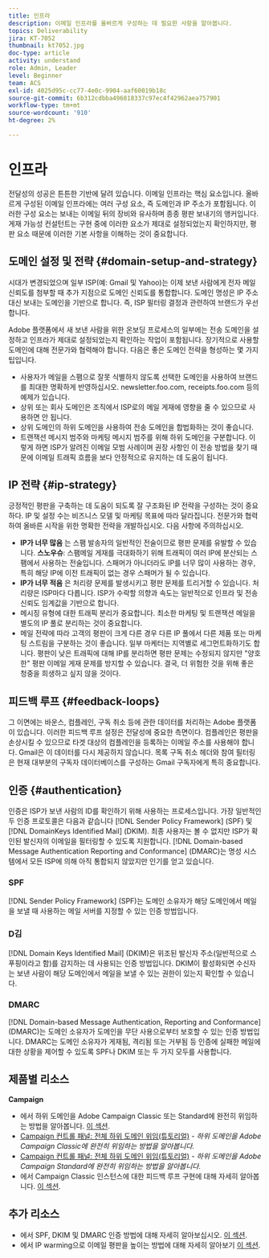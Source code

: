 ```yaml
---
title: 인프라
description: 이메일 인프라를 올바르게 구성하는 데 필요한 사항을 알아봅니다.
topics: Deliverability
jira: KT-7052
thumbnail: kt7052.jpg
doc-type: article
activity: understand
role: Admin, Leader
level: Beginner
team: ACS
exl-id: 4025d95c-cc77-4e0c-9904-aaf60019b18c
source-git-commit: 6b312cdbba496818337c97ec4f42962aea757901
workflow-type: tm+mt
source-wordcount: '910'
ht-degree: 2%

---
```


# 인프라

전달성의 성공은 튼튼한 기반에 달려 있습니다. 이메일 인프라는 핵심 요소입니다. 올바르게 구성된 이메일 인프라에는 여러 구성 요소, 즉 도메인과 IP 주소가 포함됩니다. 이러한 구성 요소는 보내는 이메일 뒤의 장비와 유사하며 종종 평판 보내기의 앵커입니다. 게재 가능성 컨설턴트는 구현 중에 이러한 요소가 제대로 설정되었는지 확인하지만, 평판 요소 때문에 이러한 기본 사항을 이해하는 것이 중요합니다.

## 도메인 설정 및 전략 {#domain-setup-and-strategy}

시대가 변경되었으며 일부 ISP(예: Gmail 및 Yahoo)는 이제 보낸 사람에게 전자 메일 신뢰도를 첨부할 때 추가 지점으로 도메인 신뢰도를 통합합니다. 도메인 명성은 IP 주소 대신 보내는 도메인을 기반으로 합니다. 즉, ISP 필터링 결정과 관련하여 브랜드가 우선합니다.

Adobe 플랫폼에서 새 보낸 사람을 위한 온보딩 프로세스의 일부에는 전송 도메인을 설정하고 인프라가 제대로 설정되었는지 확인하는 작업이 포함됩니다. 장기적으로 사용할 도메인에 대해 전문가와 협력해야 합니다. 다음은 좋은 도메인 전략을 형성하는 몇 가지 팁입니다.

* 사용자가 메일을 스팸으로 잘못 식별하지 않도록 선택한 도메인을 사용하여 브랜드를 최대한 명확하게 반영하십시오. newsletter.foo.com, receipts.foo.com 등의 예제가 있습니다.
* 상위 또는 회사 도메인은 조직에서 ISP로의 메일 게재에 영향을 줄 수 있으므로 사용하면 안 됩니다.
* 상위 도메인의 하위 도메인을 사용하여 전송 도메인을 합법화하는 것이 좋습니다.
* 트랜잭션 메시지 범주와 마케팅 메시지 범주를 위해 하위 도메인을 구분합니다. 이렇게 하면 ISP가 알려진 이메일 모범 사례이며 권장 사항인 이 전송 방법을 찾기 때문에 이메일 트래픽 흐름을 보다 안정적으로 유지하는 데 도움이 됩니다.

## IP 전략 {#ip-strategy}

긍정적인 평판을 구축하는 데 도움이 되도록 잘 구조화된 IP 전략을 구성하는 것이 중요하다. IP 및 설정 수는 비즈니스 모델 및 마케팅 목표에 따라 달라집니다. 전문가와 협력하여 올바른 시작을 위한 명확한 전략을 개발하십시오. 다음 사항에 주의하십시오.

* **IP가 너무 많음** 는 스팸 발송자의 일반적인 전술이므로 평판 문제를 유발할 수 있습니다. **스노우슈**: 스팸메일 게재를 극대화하기 위해 트래픽이 여러 IP에 분산되는 스팸에서 사용하는 전술입니다. 스패머가 아니더라도 IP를 너무 많이 사용하는 경우, 특히 해당 IP에 이전 트래픽이 없는 경우 스패머가 될 수 있습니다.
* **IP가 너무 적음** 은 처리량 문제를 발생시키고 평판 문제를 트리거할 수 있습니다. 처리량은 ISP마다 다릅니다. ISP가 수락할 의향과 속도는 일반적으로 인프라 및 전송 신뢰도 임계값을 기반으로 합니다.
* 메시징 유형에 대한 트래픽 분리가 중요합니다. 최소한 마케팅 및 트랜잭션 메일을 별도의 IP 풀로 분리하는 것이 중요합니다.
* 메일 전략에 따라 고객의 평판이 크게 다른 경우 다른 IP 풀에서 다른 제품 또는 마케팅 스트림을 구분하는 것이 좋습니다. 일부 마케터는 지역별로 세그먼트화하기도 합니다. 평판이 낮은 트래픽에 대해 IP를 분리하면 평판 문제는 수정되지 않지만 &quot;양호한&quot; 평판 이메일 게재 문제를 방지할 수 있습니다. 결국, 더 위험한 것을 위해 좋은 청중을 희생하고 싶지 않을 것이다.

## 피드백 루프 {#feedback-loops}

그 이면에는 바운스, 컴플레인, 구독 취소 등에 관한 데이터를 처리하는 Adobe 플랫폼이 있습니다. 이러한 피드백 루프 설정은 전달성에 중요한 측면이다. 컴플레인은 평판을 손상시킬 수 있으므로 타겟 대상의 컴플레인을 등록하는 이메일 주소를 사용해야 합니다. Gmail은 이 데이터를 다시 제공하지 않습니다. 목록 구독 취소 헤더와 참여 필터링은 현재 대부분의 구독자 데이터베이스를 구성하는 Gmail 구독자에게 특히 중요합니다.

## 인증 {#authentication}

인증은 ISP가 보낸 사람의 ID를 확인하기 위해 사용하는 프로세스입니다. 가장 일반적인 두 인증 프로토콜은 다음과 같습니다 [!DNL Sender Policy Framework] (SPF) 및 [!DNL DomainKeys Identified Mail] (DKIM). 최종 사용자는 볼 수 없지만 ISP가 확인된 발신자의 이메일을 필터링할 수 있도록 지원합니다. [!DNL Domain-based Message Authentication Reporting and Conformance] (DMARC)는 명성 시스템에서 모든 ISP에 의해 아직 통합되지 않았지만 인기를 얻고 있습니다.

### SPF

[!DNL Sender Policy Framework] (SPF)는 도메인 소유자가 해당 도메인에서 메일을 보낼 때 사용하는 메일 서버를 지정할 수 있는 인증 방법입니다.

### D김

[!DNL Domain Keys Identified Mail] (DKIM)은 위조된 발신자 주소(일반적으로 스푸핑이라고 함)를 감지하는 데 사용되는 인증 방법입니다. DKIM이 활성화되면 수신자는 보낸 사람이 해당 도메인에서 메일을 보낼 수 있는 권한이 있는지 확인할 수 있습니다.

### DMARC

[!DNL Domain-based Message Authentication, Reporting and Conformance] (DMARC)는 도메인 소유자가 도메인을 무단 사용으로부터 보호할 수 있는 인증 방법입니다. DMARC는 도메인 소유자가 게재됨, 격리됨 또는 거부됨 등 인증에 실패한 메일에 대한 상황을 제어할 수 있도록 SPF나 DKIM 또는 두 가지 모두를 사용합니다.

## 제품별 리소스

**Campaign**

* 에서 하위 도메인을 Adobe Campaign Classic 또는 Standard에 완전히 위임하는 방법을 알아봅니다. [이 섹션](/help/additional-resources/ac-domain-name-setup.md).
* [Campaign 컨트롤 패널: 전체 하위 도메인 위임(튜토리얼)](https://experienceleague.adobe.com/docs/campaign-classic-learn/control-panel/subdomains-and-certificates/subdomain-delegation.html) - *하위 도메인을 Adobe Campaign Classic에 완전히 위임하는 방법을 알아봅니다.*
* [Campaign 컨트롤 패널: 전체 하위 도메인 위임(튜토리얼)](https://experienceleague.adobe.com/docs/campaign-standard-learn/control-panel/subdomains-and-certificates/subdomain-delegation.html) - *하위 도메인을 Adobe Campaign Standard에 완전히 위임하는 방법을 알아봅니다.*
* 에서 Campaign Classic 인스턴스에 대한 피드백 루프 구현에 대해 자세히 알아봅니다. [이 섹션](/help/additional-resources/acc-technical-recommendations.md#feedback-loop-acc).

## 추가 리소스

* 에서 SPF, DKIM 및 DMARC 인증 방법에 대해 자세히 알아보십시오. [이 섹션](/help/additional-resources/authentication.md).
* 에서 IP warming으로 이메일 평판을 높이는 방법에 대해 자세히 알아보기 [이 섹션](/help/additional-resources/increase-reputation-with-ip-warming.md).
